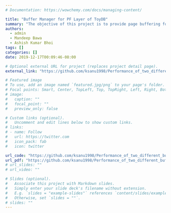 ```yaml
---
# Documentation: https://wowchemy.com/docs/managing-content/

title: "Buffer Manager for PF Layer of ToyDB"
summary: "The objective of this project is to provide page buffering for the PF layer of ToyDB using two page-replacement strategies to be chosen for a file at the time of opening it: LRU and MRU. This project was done as a part of Databases and Information Systems Lab course at IIT Dharwad."
authors:
  - admin
  - Mandeep Bawa
  - Ashish Kumar Bhoi
tags: []
categories: []
date: 2019-12-17T00:09:46-08:00

# Optional external URL for project (replaces project detail page).
external_link: "https://github.com/ksanu1998/Performance_of_two_different_buffering_strategies_for_ToyDB"

# Featured image
# To use, add an image named `featured.jpg/png` to your page's folder.
# Focal points: Smart, Center, TopLeft, Top, TopRight, Left, Right, BottomLeft, Bottom, BottomRight.
# image:
#   caption: ""
#   focal_point: ""
#   preview_only: false

# Custom links (optional).
#   Uncomment and edit lines below to show custom links.
# links:
# - name: Follow
#   url: https://twitter.com
#   icon_pack: fab
#   icon: twitter

url_code: "https://github.com/ksanu1998/Performance_of_two_different_buffering_strategies_for_ToyDB/tree/master/toyDB_working"
url_pdf: "https://github.com/ksanu1998/Performance_of_two_different_buffering_strategies_for_ToyDB/blob/master/Final%20Report.pdf"
# url_slides: ""
# url_video: ""

# Slides (optional).
#   Associate this project with Markdown slides.
#   Simply enter your slide deck's filename without extension.
#   E.g. `slides = "example-slides"` references `content/slides/example-slides.md`.
#   Otherwise, set `slides = ""`.
# slides: ""
---
```

